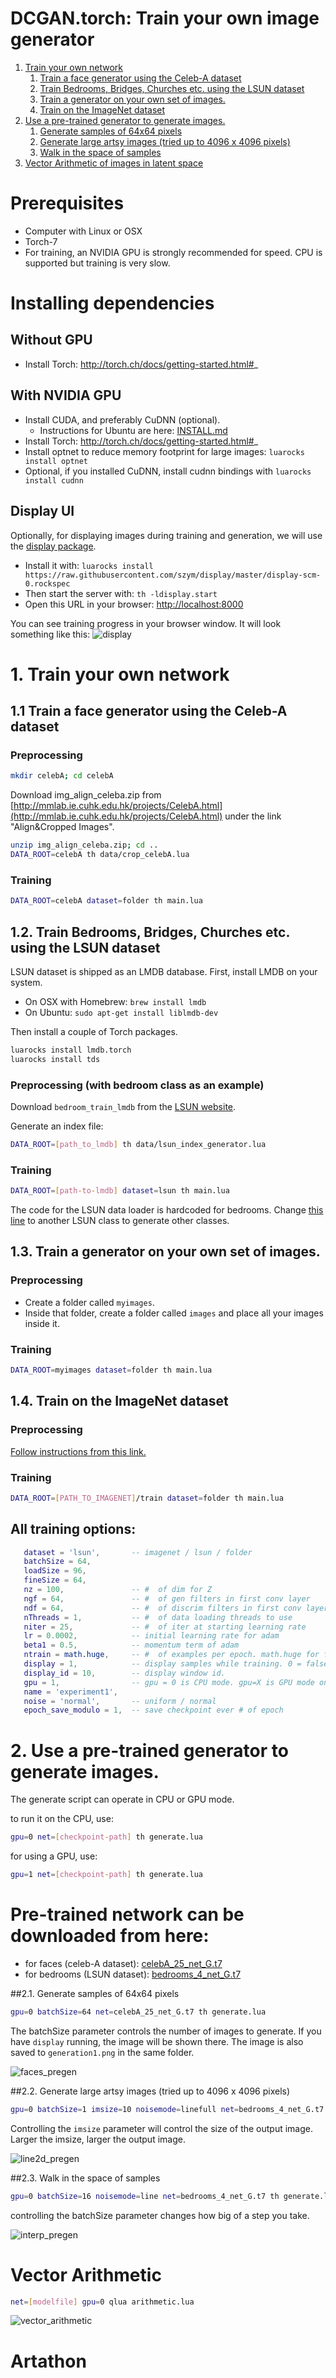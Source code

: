 DCGAN.torch: Train your own image generator
===========================================================

1. [Train your own network](#1-train-your-own-network)
   1. [Train a face generator using the Celeb-A dataset](#11-train-a-face-generator-using-the-celeb-a-dataset)
   2. [Train Bedrooms, Bridges, Churches etc. using the LSUN dataset](#12-train-bedrooms-bridges-churches-etc-using-the-lsun-dataset)
   3. [Train a generator on your own set of images.](#13-train-a-generator-on-your-own-set-of-images)
   4. [Train on the ImageNet dataset](#14-train-on-the-imagenet-dataset)
2. [Use a pre-trained generator to generate images.](#pre-trained-network-can-be-downloaded-from-here)
   1. [Generate samples of 64x64 pixels](#21-generate-samples-of-64x64-pixels)
   2. [Generate large artsy images (tried up to 4096 x 4096 pixels)](#22-generate-large-artsy-images-tried-up-to-4096-x-4096-pixels)
   3. [Walk in the space of samples](#23-walk-in-the-space-of-samples)
3. [Vector Arithmetic of images in latent space](#vector-arithmetic)

# Prerequisites
- Computer with Linux or OSX
- Torch-7
- For training, an NVIDIA GPU is strongly recommended for speed. CPU is supported but training is very slow.

# Installing dependencies
## Without GPU
- Install Torch:  http://torch.ch/docs/getting-started.html#_

## With NVIDIA GPU
- Install CUDA, and preferably CuDNN (optional).
  - Instructions for Ubuntu are here: [INSTALL.md](INSTALL.md)
- Install Torch:  http://torch.ch/docs/getting-started.html#_
- Install optnet to reduce memory footprint for large images: `luarocks install optnet`
- Optional, if you installed CuDNN, install cudnn bindings with `luarocks install cudnn`

## Display UI
Optionally, for displaying images during training and generation, we will use the [display package](https://github.com/szym/display).

- Install it with: `luarocks install https://raw.githubusercontent.com/szym/display/master/display-scm-0.rockspec`
- Then start the server with: `th -ldisplay.start`
- Open this URL in your browser: [http://localhost:8000](http://localhost:8000)

You can see training progress in your browser window. It will look something like this:
![display](images/display_example.png "Example of display")


# 1. Train your own network

## 1.1 Train a face generator using the Celeb-A dataset
### Preprocessing

```bash
mkdir celebA; cd celebA
```

Download img_align_celeba.zip from [http://mmlab.ie.cuhk.edu.hk/projects/CelebA.html](http://mmlab.ie.cuhk.edu.hk/projects/CelebA.html) under the link "Align&Cropped Images".

```bash
unzip img_align_celeba.zip; cd ..
DATA_ROOT=celebA th data/crop_celebA.lua
```

### Training

```bash
DATA_ROOT=celebA dataset=folder th main.lua
```

## 1.2. Train Bedrooms, Bridges, Churches etc. using the LSUN dataset

LSUN dataset is shipped as an LMDB database. First, install LMDB on your system.

- On OSX with Homebrew:  `brew install lmdb`
- On Ubuntu: `sudo apt-get install liblmdb-dev`

Then install a couple of Torch packages.

```bash
luarocks install lmdb.torch
luarocks install tds
```

### Preprocessing (with bedroom class as an example)
Download `bedroom_train_lmdb` from the [LSUN website](http://lsun.cs.princeton.edu).

Generate an index file:
```bash
DATA_ROOT=[path_to_lmdb] th data/lsun_index_generator.lua
```

### Training
```bash
DATA_ROOT=[path-to-lmdb] dataset=lsun th main.lua
```

The code for the LSUN data loader is hardcoded for bedrooms. Change [this line](https://github.com/soumith/dcgan.torch/blob/master/data/donkey_lsun.lua#L21) to another LSUN class to generate other classes.

## 1.3. Train a generator on your own set of images.
### Preprocessing
- Create a folder called `myimages`.
- Inside that folder, create a folder called `images` and place all your images inside it.

### Training
```bash
DATA_ROOT=myimages dataset=folder th main.lua
```

## 1.4. Train on the ImageNet dataset

### Preprocessing
[Follow instructions from this link.](https://github.com/soumith/imagenet-multiGPU.torch#data-processing)

### Training
```bash
DATA_ROOT=[PATH_TO_IMAGENET]/train dataset=folder th main.lua
```

## All training options:

```lua
   dataset = 'lsun',       -- imagenet / lsun / folder
   batchSize = 64,
   loadSize = 96,
   fineSize = 64,
   nz = 100,               -- #  of dim for Z
   ngf = 64,               -- #  of gen filters in first conv layer
   ndf = 64,               -- #  of discrim filters in first conv layer
   nThreads = 1,           -- #  of data loading threads to use
   niter = 25,             -- #  of iter at starting learning rate
   lr = 0.0002,            -- initial learning rate for adam
   beta1 = 0.5,            -- momentum term of adam
   ntrain = math.huge,     -- #  of examples per epoch. math.huge for full dataset
   display = 1,            -- display samples while training. 0 = false
   display_id = 10,        -- display window id.
   gpu = 1,                -- gpu = 0 is CPU mode. gpu=X is GPU mode on GPU X
   name = 'experiment1',
   noise = 'normal',       -- uniform / normal
   epoch_save_modulo = 1,  -- save checkpoint ever # of epoch
```

# 2. Use a pre-trained generator to generate images.
The generate script can operate in CPU or GPU mode.

to run it on the CPU, use:
```bash
gpu=0 net=[checkpoint-path] th generate.lua
```

for using a GPU, use:
```bash
gpu=1 net=[checkpoint-path] th generate.lua
```

# Pre-trained network can be downloaded from here:
- for faces (celeb-A dataset): [celebA_25_net_G.t7](https://github.com/soumith/lfs/raw/master/dcgan.torch/celebA_25_net_G.t7)
- for bedrooms (LSUN dataset): [bedrooms_4_net_G.t7](https://github.com/soumith/lfs/raw/master/dcgan.torch/bedrooms_4_net_G.t7)

##2.1. Generate samples of 64x64 pixels
```bash
gpu=0 batchSize=64 net=celebA_25_net_G.t7 th generate.lua
```

The batchSize parameter controls the number of images to generate. If you have `display` running,
the image will be shown there. The image is also saved to `generation1.png` in the same folder.

![faces_pregen](images/faces_pregen.png "generated faces using pre-trained network")


##2.2. Generate large artsy images (tried up to 4096 x 4096 pixels)
```bash
gpu=0 batchSize=1 imsize=10 noisemode=linefull net=bedrooms_4_net_G.t7 th generate.lua
```

Controlling the `imsize` parameter will control the size of the output image.
Larger the imsize, larger the output image.

![line2d_pregen](images/line2d_pregen.png "generated line2d using pre-trained network")

##2.3. Walk in the space of samples
```bash
gpu=0 batchSize=16 noisemode=line net=bedrooms_4_net_G.t7 th generate.lua
```

controlling the batchSize parameter changes how big of a step you take.

![interp_pregen](images/interp_pregen.png "generated interp using pre-trained network")

# Vector Arithmetic
```bash
net=[modelfile] gpu=0 qlua arithmetic.lua
```
![vector_arithmetic](images/arithmetic.png "generated vector arithmetic")
# Artathon

